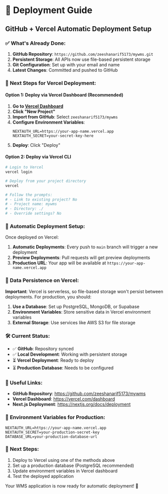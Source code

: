 # 🚀 Deployment Guide

## GitHub + Vercel Automatic Deployment Setup

### ✅ **What's Already Done:**

1. **GitHub Repository**: `https://github.com/zeeshanarif5173/mywms.git`
2. **Persistent Storage**: All APIs now use file-based persistent storage
3. **Git Configuration**: Set up with your email and name
4. **Latest Changes**: Committed and pushed to GitHub

### 🔧 **Next Steps for Vercel Deployment:**

#### **Option 1: Deploy via Vercel Dashboard (Recommended)**

1. **Go to [Vercel Dashboard](https://vercel.com/dashboard)**
2. **Click "New Project"**
3. **Import from GitHub**: Select `zeeshanarif5173/mywms`
4. **Configure Environment Variables**:
   ```
   NEXTAUTH_URL=https://your-app-name.vercel.app
   NEXTAUTH_SECRET=your-secret-key-here
   ```
5. **Deploy**: Click "Deploy"

#### **Option 2: Deploy via Vercel CLI**

```bash
# Login to Vercel
vercel login

# Deploy from your project directory
vercel

# Follow the prompts:
# - Link to existing project? No
# - Project name: mywms
# - Directory: ./
# - Override settings? No
```

### 🔄 **Automatic Deployment Setup:**

Once deployed on Vercel:

1. **Automatic Deployments**: Every push to `main` branch will trigger a new deployment
2. **Preview Deployments**: Pull requests will get preview deployments
3. **Production URL**: Your app will be available at `https://your-app-name.vercel.app`

### 📁 **Data Persistence on Vercel:**

**Important**: Vercel is serverless, so file-based storage won't persist between deployments. For production, you should:

1. **Use a Database**: Set up PostgreSQL, MongoDB, or Supabase
2. **Environment Variables**: Store sensitive data in Vercel environment variables
3. **External Storage**: Use services like AWS S3 for file storage

### 🛠 **Current Status:**

- ✅ **GitHub**: Repository synced
- ✅ **Local Development**: Working with persistent storage
- ⏳ **Vercel Deployment**: Ready to deploy
- ⏳ **Production Database**: Needs to be configured

### 🔗 **Useful Links:**

- **GitHub Repository**: https://github.com/zeeshanarif5173/mywms
- **Vercel Dashboard**: https://vercel.com/dashboard
- **Next.js Deployment**: https://nextjs.org/docs/deployment

### 📝 **Environment Variables for Production:**

```env
NEXTAUTH_URL=https://your-app-name.vercel.app
NEXTAUTH_SECRET=your-production-secret-key
DATABASE_URL=your-production-database-url
```

### 🎯 **Next Steps:**

1. Deploy to Vercel using one of the methods above
2. Set up a production database (PostgreSQL recommended)
3. Update environment variables in Vercel dashboard
4. Test the deployed application

Your WMS application is now ready for automatic deployment! 🚀
